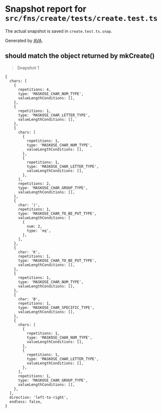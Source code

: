 # Snapshot report for `src/fns/create/tests/create.test.ts`

The actual snapshot is saved in `create.test.ts.snap`.

Generated by [AVA](https://ava.li).

## should match the object returned by mkCreate()

> Snapshot 1

    {
      chars: [
        {
          repetitions: 4,
          type: 'MASKOSE_CHAR_NUM_TYPE',
          valueLengthConditions: [],
        },
        {
          repetitions: 1,
          type: 'MASKOSE_CHAR_LETTER_TYPE',
          valueLengthConditions: [],
        },
        {
          chars: [
            {
              repetitions: 1,
              type: 'MASKOSE_CHAR_NUM_TYPE',
              valueLengthConditions: [],
            },
            {
              repetitions: 1,
              type: 'MASKOSE_CHAR_LETTER_TYPE',
              valueLengthConditions: [],
            },
          ],
          repetitions: 2,
          type: 'MASKOSE_CHAR_GROUP_TYPE',
          valueLengthConditions: [],
        },
        {
          char: ')',
          repetitions: 1,
          type: 'MASKOSE_CHAR_TO_BE_PUT_TYPE',
          valueLengthConditions: [
            {
              num: 2,
              type: 'eq',
            },
          ],
        },
        {
          char: 'K',
          repetitions: 1,
          type: 'MASKOSE_CHAR_TO_BE_PUT_TYPE',
          valueLengthConditions: [],
        },
        {
          repetitions: 1,
          type: 'MASKOSE_CHAR_NUM_TYPE',
          valueLengthConditions: [],
        },
        {
          char: 'B',
          repetitions: 1,
          type: 'MASKOSE_CHAR_SPECIFIC_TYPE',
          valueLengthConditions: [],
        },
        {
          chars: [
            {
              repetitions: 1,
              type: 'MASKOSE_CHAR_NUM_TYPE',
              valueLengthConditions: [],
            },
            {
              repetitions: 1,
              type: 'MASKOSE_CHAR_LETTER_TYPE',
              valueLengthConditions: [],
            },
          ],
          repetitions: 1,
          type: 'MASKOSE_CHAR_GROUP_TYPE',
          valueLengthConditions: [],
        },
      ],
      direction: 'left-to-right',
      endless: false,
    }
